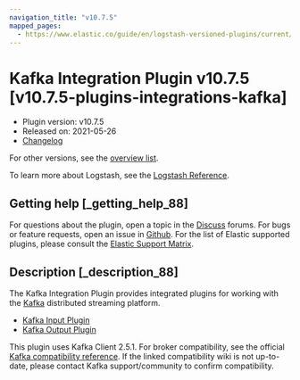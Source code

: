 ```yaml
---
navigation_title: "v10.7.5"
mapped_pages:
  - https://www.elastic.co/guide/en/logstash-versioned-plugins/current/v10.7.5-plugins-integrations-kafka.html
---
```


# Kafka Integration Plugin v10.7.5 [v10.7.5-plugins-integrations-kafka]


* Plugin version: v10.7.5
* Released on: 2021-05-26
* [Changelog](https://github.com/logstash-plugins/logstash-integration-kafka/blob/v10.7.5/CHANGELOG.md)

For other versions, see the [overview list](integration-kafka-index.md).

To learn more about Logstash, see the [Logstash Reference](logstash://reference/index.md).

## Getting help [_getting_help_88]

For questions about the plugin, open a topic in the [Discuss](http://discuss.elastic.co) forums. For bugs or feature requests, open an issue in [Github](https://github.com/logstash-plugins/logstash-integration-kafka). For the list of Elastic supported plugins, please consult the [Elastic Support Matrix](https://www.elastic.co/support/matrix#matrix_logstash_plugins).


## Description [_description_88]

The Kafka Integration Plugin provides integrated plugins for working with the [Kafka](https://kafka.apache.org/) distributed streaming platform.

* [Kafka Input Plugin](logstash://reference/plugins-inputs-kafka.md)
* [Kafka Output Plugin](logstash://reference/plugins-outputs-kafka.md)

This plugin uses Kafka Client 2.5.1. For broker compatibility, see the official [Kafka compatibility reference](https://cwiki.apache.org/confluence/display/KAFKA/Compatibility+Matrix). If the linked compatibility wiki is not up-to-date, please contact Kafka support/community to confirm compatibility.


